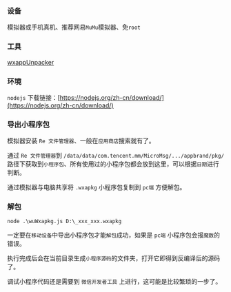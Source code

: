 ### 设备

模拟器或手机真机、推荐网易`MuMu`模拟器、免`root`

### 工具

[wxappUnpacker](https://github.com/xuedingmiaojun/wxappUnpacker)

### 环境

`nodejs` 下载链接：[https://nodejs.org/zh-cn/download/](https://nodejs.org/zh-cn/download/)

### 导出小程序包

模拟器安装 `Re 文件管理器`、一般在`应用商店`搜索就有了。

通过 `Re 文件管理器`到 `/data/data/com.tencent.mm/MicroMsg/.../appbrand/pkg/` 路径下获取到`小程序包`、所有使用过的小程序包都会放到这里，可以根据`日期`进行判断。

通过模拟器与电脑共享将 `.wxapkg` 小程序包复制到 `pc端` 方便解包。

### 解包

```shell
node .\wuWxapkg.js D:\_xxx_xxx.wxapkg
```

一定要在`移动设备`中导出小程序包才能`解包`成功，如果是 `pc端` 小程序包会报`魔数`的错误。

执行完成后会在当前目录生成`小程序源码`的文件夹，打开它即得到反编译后的源码了。

调试小程序代码还是需要到 `微信开发者工具` 上进行，这可能是比较繁琐的一步了。




